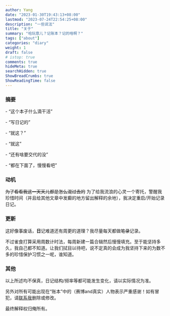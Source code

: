 ```yaml
---
author: Yang
date: "2023-01-30T19:43:13+08:00"
lastmod: "2023-07-24T22:54:25+08:00"
description: "一些说法"
title: "关于"
summary: "哈玩意儿？记账本？记的啥啊？"
tags: ["about"]
categories: "diary"
weight: 1
draft: false
# istop: true
comments: true
hideMeta: true
searchHidden: true
ShowBreadCrumbs: true
ShowReadingTime: false
---
```


### 摘要

\- “这个本子什么滴干活”

\- “写日记的”

\- “就这？”

\- “就这”

\- “还有啥要交代的没”

\- “都在下面了，慢慢看吧”

### 动机

<del>为了看看我这一天天儿都是怎么混过去的</del> 为了给我流浪的心灵一个寄托，警醒我珍惜时间（并且给其他文章中发癫的地方留出解释的余地），我决定重启/开始记录日记。

### 更新

这好像事废话，**日**记难道还有周更的道理？我尽量每天都做<del>笔录</del>记录。

不过雀食打算采用周数计时法，每周新建一篇合辑然后慢慢填充。至于能坚持多久，我自己都不知道。让我们拭目以待吧，说不定真的会成为我坚持下来的为数不多的珍惜保护习惯之一呢，谁知道。

### 其他

以上所述均不保真，日记结构/频率等都可能发生变化，请以实际情况为准。

另外对所有可能出现在“账本”中的（赛博and真实）人物表示严重感谢！如有冒犯，请[联系我](mailto:sunnycloudyang@outlook.com)删除或修改。

最终解释权归俺所有。
